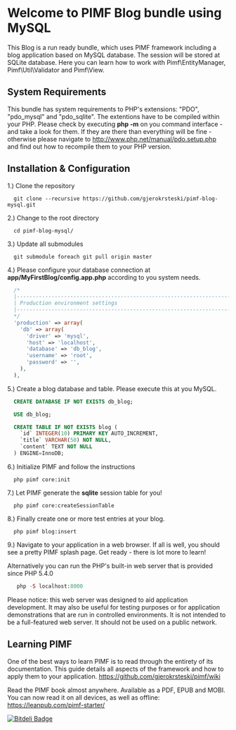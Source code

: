 Welcome to PIMF Blog bundle using MySQL
=======================================
This Blog is a run ready bundle, which uses PIMF framework including a blog application based on MySQL database.
The session will be stored at SQLite database. Here you can learn how to work with Pimf\EntityManager, Pimf\Util\Validator
and Pimf\View.

System Requirements
-------------------
This bundle has system requirements to PHP's extensions: "PDO", "pdo_mysql" and "pdo_sqlite". The extentions
have to be compiled within your PHP. Please check by executing **php -m** on you command interface - and
take a look for them. If they are there than everything will be fine - otherwise please navigate
to http://www.php.net/manual/pdo.setup.php and find out how to recompile them to your PHP version.

Installation & Configuration
----------------------------

1.) Clone the repository

```cli
  git clone --recursive https://github.com/gjerokrsteski/pimf-blog-mysql.git
```

2.) Change to the root directory

```cli
  cd pimf-blog-mysql/
```

3.) Update all submodules

```cli
  git submodule foreach git pull origin master
```

4.) Please configure your database connection at **app/MyFirstBlog/config.app.php** according to you system needs.

```php
  /*
  |------------------------------------------------------------------------
  | Production environment settings
  |------------------------------------------------------------------------
  */
  'production' => array(
    'db' => array(
      'driver' => 'mysql',
      'host' => 'localhost',
      'database' => 'db_blog',
      'username' => 'root',
      'password' => '',
    ),
  ),
```

5.) Create a blog database and table. Please execute this at you MySQL.

```sql
  CREATE DATABASE IF NOT EXISTS db_blog;

  USE db_blog;

  CREATE TABLE IF NOT EXISTS blog (
    `id` INTEGER(10) PRIMARY KEY AUTO_INCREMENT,
    `title` VARCHAR(50) NOT NULL,
    `content` TEXT NOT NULL
  ) ENGINE=InnoDB;
```

6.) Initialize PIMF and follow the instructions

```cli
  php pimf core:init
```

7.) Let PIMF generate the **sqlite** session table for you!

```cli
  php pimf core:createSessionTable
```

8.) Finally create one or more test entries at your blog.

```cli
  php pimf blog:insert
```

9.) Navigate to your application in a web browser. If all is well, you should see a pretty PIMF splash page. Get ready - there is lot more to learn!
    
Alternatively you can run the PHP's built-in web server that is provided since PHP 5.4.0
   
```php   
   php -S localhost:8000
```

Please notice: this web server was designed to aid application development. It may also be useful for testing purposes or for 
application demonstrations that are run in controlled environments. It is not intended to be a full-featured web server. 
It should not be used on a public network.

Learning PIMF
-------------
One of the best ways to learn PIMF is to read through the entirety of its documentation. This guide details all aspects of the framework and how to apply them to your application. https://github.com/gjerokrsteski/pimf/wiki

Read the PIMF book almost anywhere. Available as a PDF, EPUB and MOBI. You can now read it on all devices, as well as offline: https://leanpub.com/pimf-starter/



[![Bitdeli Badge](https://d2weczhvl823v0.cloudfront.net/gjerokrsteski/pimf-blog-mysql/trend.png)](https://bitdeli.com/free "Bitdeli Badge")

